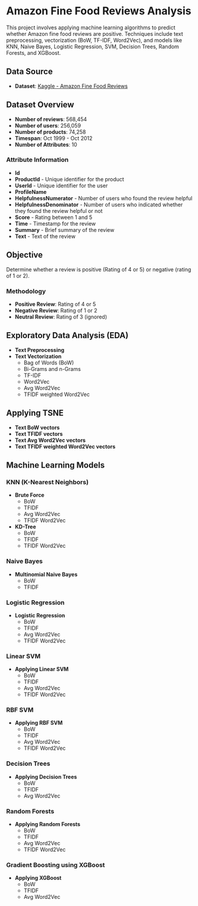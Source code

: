 # Amazon Fine Food Reviews Analysis

This project involves applying machine learning algorithms to predict whether Amazon fine food reviews are positive. Techniques include text preprocessing, vectorization (BoW, TF-IDF, Word2Vec), and models like KNN, Naive Bayes, Logistic Regression, SVM, Decision Trees, Random Forests, and XGBoost.

## Data Source
- **Dataset**: [Kaggle - Amazon Fine Food Reviews](https://www.kaggle.com/snap/amazon-fine-food-reviews)

## Dataset Overview
- **Number of reviews**: 568,454
- **Number of users**: 256,059
- **Number of products**: 74,258
- **Timespan**: Oct 1999 - Oct 2012
- **Number of Attributes**: 10

### Attribute Information
- **Id**
- **ProductId** - Unique identifier for the product
- **UserId** - Unique identifier for the user
- **ProfileName**
- **HelpfulnessNumerator** - Number of users who found the review helpful
- **HelpfulnessDenominator** - Number of users who indicated whether they found the review helpful or not
- **Score** - Rating between 1 and 5
- **Time** - Timestamp for the review
- **Summary** - Brief summary of the review
- **Text** - Text of the review

## Objective
Determine whether a review is positive (Rating of 4 or 5) or negative (rating of 1 or 2).

### Methodology
- **Positive Review**: Rating of 4 or 5
- **Negative Review**: Rating of 1 or 2
- **Neutral Review**: Rating of 3 (ignored)

## Exploratory Data Analysis (EDA)
- **Text Preprocessing**
- **Text Vectorization**
  - Bag of Words (BoW)
  - Bi-Grams and n-Grams
  - TF-IDF
  - Word2Vec
  - Avg Word2Vec
  - TFIDF weighted Word2Vec

## Applying TSNE
- **Text BoW vectors**
- **Text TFIDF vectors**
- **Text Avg Word2Vec vectors**
- **Text TFIDF weighted Word2Vec vectors**

## Machine Learning Models

### KNN (K-Nearest Neighbors)
- **Brute Force**
  - BoW
  - TFIDF
  - Avg Word2Vec
  - TFIDF Word2Vec
- **KD-Tree**
  - BoW
  - TFIDF
  - TFIDF Word2Vec

### Naive Bayes
- **Multinomial Naive Bayes**
  - BoW
  - TFIDF

### Logistic Regression
- **Logistic Regression**
  - BoW
  - TFIDF
  - Avg Word2Vec
  - TFIDF Word2Vec

### Linear SVM
- **Applying Linear SVM**
  - BoW
  - TFIDF
  - Avg Word2Vec
  - TFIDF Word2Vec

### RBF SVM
- **Applying RBF SVM**
  - BoW
  - TFIDF
  - Avg Word2Vec
  - TFIDF Word2Vec

### Decision Trees
- **Applying Decision Trees**
  - BoW
  - TFIDF
  - Avg Word2Vec

### Random Forests
- **Applying Random Forests**
  - BoW
  - TFIDF
  - Avg Word2Vec
  - TFIDF Word2Vec

### Gradient Boosting using XGBoost
- **Applying XGBoost**
  - BoW
  - TFIDF
  - Avg Word2Vec

